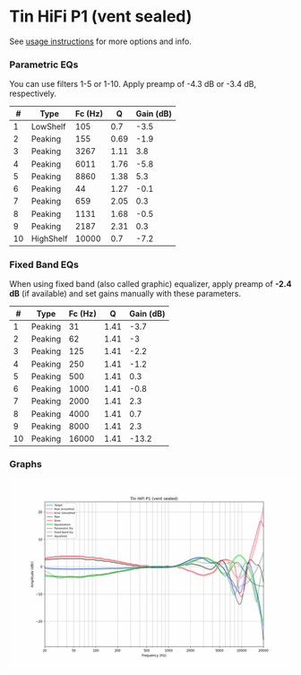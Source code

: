 # Tin HiFi P1 (vent sealed)
See [usage instructions](https://github.com/jaakkopasanen/AutoEq#usage) for more options and info.

### Parametric EQs
You can use filters 1-5 or 1-10. Apply preamp of -4.3 dB or -3.4 dB, respectively.

|   # | Type      |   Fc (Hz) |    Q |   Gain (dB) |
|-----|-----------|-----------|------|-------------|
|   1 | LowShelf  |       105 | 0.7  |        -3.5 |
|   2 | Peaking   |       155 | 0.69 |        -1.9 |
|   3 | Peaking   |      3267 | 1.11 |         3.8 |
|   4 | Peaking   |      6011 | 1.76 |        -5.8 |
|   5 | Peaking   |      8860 | 1.38 |         5.3 |
|   6 | Peaking   |        44 | 1.27 |        -0.1 |
|   7 | Peaking   |       659 | 2.05 |         0.3 |
|   8 | Peaking   |      1131 | 1.68 |        -0.5 |
|   9 | Peaking   |      2187 | 2.31 |         0.3 |
|  10 | HighShelf |     10000 | 0.7  |        -7.2 |

### Fixed Band EQs
When using fixed band (also called graphic) equalizer, apply preamp of **-2.4 dB** (if available) and set gains manually with these parameters.

|   # | Type    |   Fc (Hz) |    Q |   Gain (dB) |
|-----|---------|-----------|------|-------------|
|   1 | Peaking |        31 | 1.41 |        -3.7 |
|   2 | Peaking |        62 | 1.41 |        -3   |
|   3 | Peaking |       125 | 1.41 |        -2.2 |
|   4 | Peaking |       250 | 1.41 |        -1.2 |
|   5 | Peaking |       500 | 1.41 |         0.3 |
|   6 | Peaking |      1000 | 1.41 |        -0.8 |
|   7 | Peaking |      2000 | 1.41 |         2.3 |
|   8 | Peaking |      4000 | 1.41 |         0.7 |
|   9 | Peaking |      8000 | 1.41 |         2.3 |
|  10 | Peaking |     16000 | 1.41 |       -13.2 |

### Graphs
![](./Tin%20HiFi%20P1%20(vent%20sealed).png)
